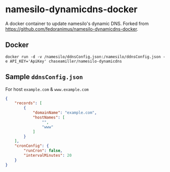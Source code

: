 # namesilo-dynamicdns-docker
A docker container to update namesilo's dynamic DNS. Forked from https://github.com/fedoranimus/namesilo-dynamicdns-docker.

## Docker
`docker run -d -v /namesilo/ddnsConfig.json:/namesilo/ddnsConfig.json -e API_KEY='ApiKey' chaseamiller/namesilo-dynamicdns`

## Sample `ddnsConfig.json`
For host `example.com` & `www.example.com`

```json
{
    "records": [
        {
            "domainName": "example.com",
            "hostNames": [
                "",
                "www"
            ]
        }
    ],  
    "cronConfig": {
        "runCron": false,
        "intervalMinutes": 20
    }
}

```
